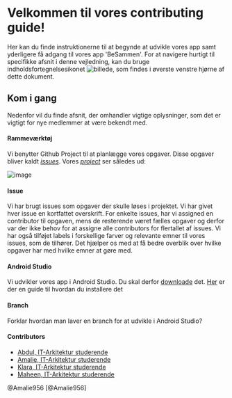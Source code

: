 # Velkommen til vores contributing guide!
Her kan du finde instruktionerne til at begynde at udvikle vores app samt yderligere få adgang til vores app 'BeSammen'.
For at navigere hurtigt til specifikke afsnit i denne vejledning, kan du bruge indholdsfortegnelsesikonet ![billede](https://github.com/Amalie956/BeSammen/assets/112120321/64a3da23-f729-4b96-a3bb-8ed541ac9461), som findes i øverste venstre hjørne af dette dokument.

## Kom i gang
Nedenfor vil du finde afsnit, der omhandler vigtige oplysninger, som det er vigtigt for nye medlemmer at være bekendt med.

#### Rammeværktøj
Vi benytter Github Project til at planlægge vores opgaver. Disse opgaver bliver kaldt [*issues*](https://docs.github.com/en/issues/tracking-your-work-with-issues/about-issues).
Vores [*project*](https://github.com/users/Amalie956/projects/5/views/1) ser således ud: 

![image](https://github.com/Amalie956/BeSammen/assets/111952804/2f38d729-a11d-4464-9e0c-4f19710eb1f1)

#### Issue
Vi har brugt issues som opgaver der skulle løses i projektet. Vi har givet hver issue en kortfattet overskrift.
For enkelte issues, har vi assigned en contributor til opgaven, mens de resterende været fælles opgaver og derfor var der ikke behov for at assigne alle contributors for flertallet af issues.
Vi har også tilføjet labels i forskellige farver og relevante emner til vores issues, som de tilhører. Det hjælper os med at få bedre overblik over hvilke opgaver har med hvilke emner at gøre med. 

#### Android Studio
Vi udvikler vores app i Android Studio. Du skal derfor [downloade](https://developer.android.com/studio) det. [Her](https://developer.android.com/studio/install) er der en guide til hvordan du installere det

#### Branch
Forklar hvordan man laver en branch for at udvikle i Android Studio?

#### Contributors
- [Abdul, IT-Arkitektur studerende](https://github.com/Abdu1RH)
- [Amalie, IT-Arkitektur studerende](https://github.com/Amalie956)
- [Klara, IT-Arkitektur studerende](https://github.com/Catlover2200)
- [Maheen, IT-Arkitektur studerende](https://github.com/Mahe0055)

@Amalie956
[@Amalie956]
